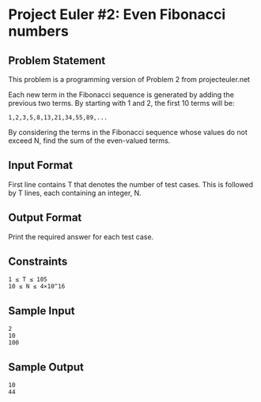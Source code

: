 # Project Euler #2: Even Fibonacci numbers

## Problem Statement

This problem is a programming version of Problem 2 from projecteuler.net

Each new term in the Fibonacci sequence is generated by adding the previous two terms. By starting with 1 and 2, the first 10 terms will be:
```
1,2,3,5,8,13,21,34,55,89,...
```

By considering the terms in the Fibonacci sequence whose values do not exceed N, find the sum of the even-valued terms.

## Input Format
First line contains T that denotes the number of test cases. This is followed by T lines, each containing an integer, N.

## Output Format
Print the required answer for each test case.

## Constraints
```
1 ≤ T ≤ 105
10 ≤ N ≤ 4×10^16
```

## Sample Input
```
2
10
100
```
## Sample Output
```
10
44
```
